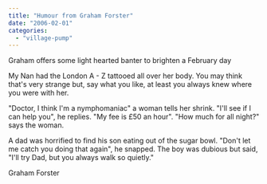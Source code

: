 ```yaml
---
title: "Humour from Graham Forster"
date: "2006-02-01"
categories: 
  - "village-pump"
---
```


Graham offers some light hearted banter to brighten a February day

My Nan had the London A - Z tattooed all over her body. You may think that's very strange but, say what you like, at least you always knew where you were with her.

"Doctor, I think I'm a nymphomaniac" a woman tells her shrink. "I'll see if I can help you", he replies. "My fee is £50 an hour". "How much for all night?" says the woman.

A dad was horrified to find his son eating out of the sugar bowl. "Don't let me catch you doing that again", he snapped. The boy was dubious but said, "I'll try Dad, but you always walk so quietly."

Graham Forster
